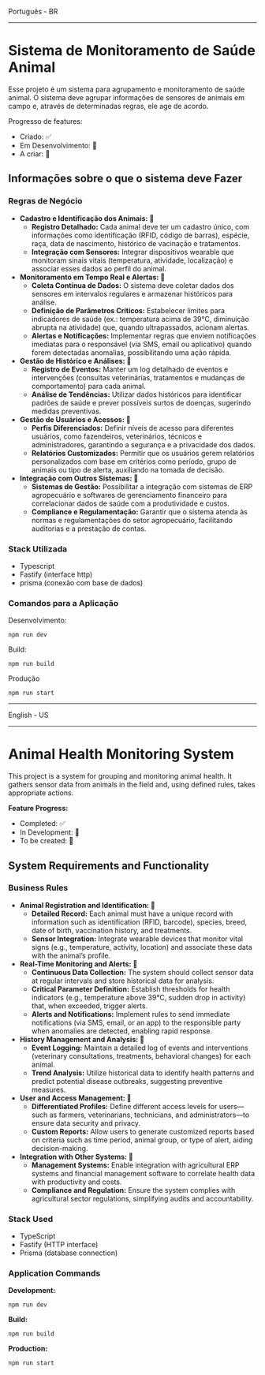 Português - BR

---

# Sistema de Monitoramento de Saúde Animal

Esse projeto é um sistema para agrupamento e monitoramento de saúde animal. O sistema deve agrupar informações de sensores de animais em campo e, através de determinadas regras, ele age de acordo.

Progresso de features:

- Criado: ✅
- Em Desenvolvimento: 🚧
- A criar: 🚀

## Informações sobre o que o sistema deve Fazer

### Regras de Negócio

* **Cadastro e Identificação dos Animais: 🚧**
  * **Registro Detalhado:** Cada animal deve ter um cadastro único, com informações como identificação (RFID, código de barras), espécie, raça, data de nascimento, histórico de vacinação e tratamentos.
  * **Integração com Sensores:** Integrar dispositivos wearable que monitoram sinais vitais (temperatura, atividade, localização) e associar esses dados ao perfil do animal.
* **Monitoramento em Tempo Real e Alertas: 🚧**
  * **Coleta Contínua de Dados:** O sistema deve coletar dados dos sensores em intervalos regulares e armazenar históricos para análise.
  * **Definição de Parâmetros Críticos:** Estabelecer limites para indicadores de saúde (ex.: temperatura acima de 39°C, diminuição abrupta na atividade) que, quando ultrapassados, acionam alertas.
  * **Alertas e Notificações:** Implementar regras que enviem notificações imediatas para o responsável (via SMS, email ou aplicativo) quando forem detectadas anomalias, possibilitando uma ação rápida.
* **Gestão de Histórico e Análises: 🚀**
  * **Registro de Eventos:** Manter um log detalhado de eventos e intervenções (consultas veterinárias, tratamentos e mudanças de comportamento) para cada animal.
  * **Análise de Tendências:** Utilizar dados históricos para identificar padrões de saúde e prever possíveis surtos de doenças, sugerindo medidas preventivas.
* **Gestão de Usuários e Acessos: 🚀**
  * **Perfis Diferenciados:** Definir níveis de acesso para diferentes usuários, como fazendeiros, veterinários, técnicos e administradores, garantindo a segurança e a privacidade dos dados.
  * **Relatórios Customizados:** Permitir que os usuários gerem relatórios personalizados com base em critérios como período, grupo de animais ou tipo de alerta, auxiliando na tomada de decisão.
* **Integração com Outros Sistemas: 🚀**
  * **Sistemas de Gestão:** Possibilitar a integração com sistemas de ERP agropecuário e softwares de gerenciamento financeiro para correlacionar dados de saúde com a produtividade e custos.
  * **Compliance e Regulamentação:** Garantir que o sistema atenda às normas e regulamentações do setor agropecuário, facilitando auditorias e a prestação de contas.

### Stack Utilizada

- Typescript
- Fastify (interface http)
- prisma (conexão com base de dados)

### Comandos para a Aplicação

Desenvolvimento:

```b
npm run dev
```

Build:

```b
npm run build
```

Produção

```
npm run start
```

---

English - US

---

# Animal Health Monitoring System

This project is a system for grouping and monitoring animal health. It gathers sensor data from animals in the field and, using defined rules, takes appropriate actions.

**Feature Progress:**

* Completed: ✅
* In Development: 🚧
* To be created: 🚀

## System Requirements and Functionality

### Business Rules

* **Animal Registration and Identification: 🚧**
  * **Detailed Record:** Each animal must have a unique record with information such as identification (RFID, barcode), species, breed, date of birth, vaccination history, and treatments.
  * **Sensor Integration:** Integrate wearable devices that monitor vital signs (e.g., temperature, activity, location) and associate these data with the animal’s profile.
* **Real-Time Monitoring and Alerts: 🚧**
  * **Continuous Data Collection:** The system should collect sensor data at regular intervals and store historical data for analysis.
  * **Critical Parameter Definition:** Establish thresholds for health indicators (e.g., temperature above 39°C, sudden drop in activity) that, when exceeded, trigger alerts.
  * **Alerts and Notifications:** Implement rules to send immediate notifications (via SMS, email, or an app) to the responsible party when anomalies are detected, enabling rapid response.
* **History Management and Analysis: 🚀**
  * **Event Logging:** Maintain a detailed log of events and interventions (veterinary consultations, treatments, behavioral changes) for each animal.
  * **Trend Analysis:** Utilize historical data to identify health patterns and predict potential disease outbreaks, suggesting preventive measures.
* **User and Access Management: 🚀**
  * **Differentiated Profiles:** Define different access levels for users—such as farmers, veterinarians, technicians, and administrators—to ensure data security and privacy.
  * **Custom Reports:** Allow users to generate customized reports based on criteria such as time period, animal group, or type of alert, aiding decision-making.
* **Integration with Other Systems: 🚀**
  * **Management Systems:** Enable integration with agricultural ERP systems and financial management software to correlate health data with productivity and costs.
  * **Compliance and Regulation:** Ensure the system complies with agricultural sector regulations, simplifying audits and accountability.

### Stack Used

* TypeScript
* Fastify (HTTP interface)
* Prisma (database connection)

### Application Commands

**Development:**

```
npm run dev
```

**Build:**

```
npm run build
```

**Production:**

```
npm run start
```
